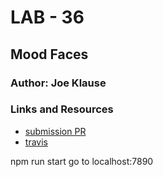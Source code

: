 # LAB - 36

## Mood Faces

### Author: Joe Klause

### Links and Resources
* [submission PR](https://github.com/JKlause/mood-faces/pull/1)
* [travis](https://travis-ci.com/JKlause/mood-faces/)

npm run start
go to localhost:7890
